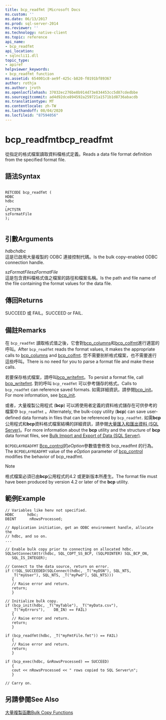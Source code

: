 ```yaml
---
title: bcp_readfmt |Microsoft Docs
ms.custom: ''
ms.date: 06/13/2017
ms.prod: sql-server-2014
ms.reviewer: ''
ms.technology: native-client
ms.topic: reference
api_name:
- bcp_readfmt
api_location:
- sqlncli11.dll
topic_type:
- apiref
helpviewer_keywords:
- bcp_readfmt function
ms.assetid: 654001c8-ae9f-425c-b820-f0191bf89367
author: rothja
ms.author: jroth
ms.openlocfilehash: 37032ec276be8b914d73e834453cc5d87cdedbbe
ms.sourcegitcommit: ad4d92dce894592a259721a1571b1d8736abacdb
ms.translationtype: MT
ms.contentlocale: zh-TW
ms.lasthandoff: 08/04/2020
ms.locfileid: "87594056"
---
```

# <a name="bcp_readfmt"></a><span data-ttu-id="8227e-102">bcp_readfmt</span><span class="sxs-lookup"><span data-stu-id="8227e-102">bcp_readfmt</span></span>
  <span data-ttu-id="8227e-103">從指定的格式檔案讀取資料檔格式定義。</span><span class="sxs-lookup"><span data-stu-id="8227e-103">Reads a data file format definition from the specified format file.</span></span>  
  
## <a name="syntax"></a><span data-ttu-id="8227e-104">語法</span><span class="sxs-lookup"><span data-stu-id="8227e-104">Syntax</span></span>  
  
```  
  
RETCODE bcp_readfmt (  
HDBC   
hdbc  
,  
LPCTSTR   
szFormatFile  
);  
  
```  
  
## <a name="arguments"></a><span data-ttu-id="8227e-105">引數</span><span class="sxs-lookup"><span data-stu-id="8227e-105">Arguments</span></span>  
 <span data-ttu-id="8227e-106">*hdbc*</span><span class="sxs-lookup"><span data-stu-id="8227e-106">*hdbc*</span></span>  
 <span data-ttu-id="8227e-107">這是已啟用大量複製的 ODBC 連接控制代碼。</span><span class="sxs-lookup"><span data-stu-id="8227e-107">Is the bulk copy-enabled ODBC connection handle.</span></span>  
  
 <span data-ttu-id="8227e-108">*szFormatFile*</span><span class="sxs-lookup"><span data-stu-id="8227e-108">*szFormatFile*</span></span>  
 <span data-ttu-id="8227e-109">這是包含資料檔格式值之檔案的路徑和檔案名稱。</span><span class="sxs-lookup"><span data-stu-id="8227e-109">Is the path and file name of the file containing the format values for the data file.</span></span>  
  
## <a name="returns"></a><span data-ttu-id="8227e-110">傳回</span><span class="sxs-lookup"><span data-stu-id="8227e-110">Returns</span></span>  
 <span data-ttu-id="8227e-111">SUCCEED 或 FAIL。</span><span class="sxs-lookup"><span data-stu-id="8227e-111">SUCCEED or FAIL.</span></span>  
  
## <a name="remarks"></a><span data-ttu-id="8227e-112">備註</span><span class="sxs-lookup"><span data-stu-id="8227e-112">Remarks</span></span>  
 <span data-ttu-id="8227e-113">在 `bcp_readfmt` 讀取格式值之後，它會對[bcp_columns](bcp-columns.md)和[bcp_colfmt](bcp-colfmt.md)進行適當的呼叫。</span><span class="sxs-lookup"><span data-stu-id="8227e-113">After `bcp_readfmt` reads the format values, it makes the appropriate calls to [bcp_columns](bcp-columns.md) and [bcp_colfmt](bcp-colfmt.md).</span></span> <span data-ttu-id="8227e-114">您不需要剖析格式檔案，也不需要進行這些呼叫。</span><span class="sxs-lookup"><span data-stu-id="8227e-114">There is no need for you to parse a format file and make these calls.</span></span>  
  
 <span data-ttu-id="8227e-115">若要保存格式檔案，請呼叫[bcp_writefmt](bcp-writefmt.md)。</span><span class="sxs-lookup"><span data-stu-id="8227e-115">To persist a format file, call [bcp_writefmt](bcp-writefmt.md).</span></span> <span data-ttu-id="8227e-116">對的呼叫 `bcp_readfmt` 可以參考儲存的格式。</span><span class="sxs-lookup"><span data-stu-id="8227e-116">Calls to `bcp_readfmt` can reference saved formats.</span></span> <span data-ttu-id="8227e-117">如需詳細資訊，請參閱[bcp_init](bcp-init.md)。</span><span class="sxs-lookup"><span data-stu-id="8227e-117">For more information, see [bcp_init](bcp-init.md).</span></span>  
  
 <span data-ttu-id="8227e-118">或者，大量複製公用程式 (**bcp**) 可以將使用者定義的資料格式儲存在可供參考的檔案中 `bcp_readfmt` 。</span><span class="sxs-lookup"><span data-stu-id="8227e-118">Alternately, the bulk-copy utility (**bcp**) can save user-defined data formats in files that can be referenced by `bcp_readfmt`.</span></span> <span data-ttu-id="8227e-119">如需**bcp**公用程式和**bcp**資料格式檔案結構的詳細資訊，請參閱[大量匯入和匯出資料 &#40;SQL Server&#41;](../import-export/bulk-import-and-export-of-data-sql-server.md)。</span><span class="sxs-lookup"><span data-stu-id="8227e-119">For more information about the **bcp** utility and the structure of **bcp** data format files, see [Bulk Import and Export of Data &#40;SQL Server&#41;](../import-export/bulk-import-and-export-of-data-sql-server.md).</span></span>  
  
 <span data-ttu-id="8227e-120">`BCPDELAYREADFMT` [Bcp_control](bcp-control.md)的*eOption*參數值會修改 bcp_readfmt 的行為。</span><span class="sxs-lookup"><span data-stu-id="8227e-120">The `BCPDELAYREADFMT` value of the *eOption* parameter of [bcp_control](bcp-control.md) modifies the behavior of bcp_readfmt.</span></span>  
  
> [!NOTE]  
>  <span data-ttu-id="8227e-121">格式檔案必須已由**bcp**公用程式的4.2 或更新版本所產生。</span><span class="sxs-lookup"><span data-stu-id="8227e-121">The format file must have been produced by version 4.2 or later of the **bcp** utility.</span></span>  
  
## <a name="example"></a><span data-ttu-id="8227e-122">範例</span><span class="sxs-lookup"><span data-stu-id="8227e-122">Example</span></span>  
  
```  
// Variables like henv not specified.  
HDBC      hdbc;  
DBINT      nRowsProcessed;  
  
// Application initiation, get an ODBC environment handle, allocate the  
// hdbc, and so on.  
...   
  
// Enable bulk copy prior to connecting on allocated hdbc.  
SQLSetConnectAttr(hdbc, SQL_COPT_SS_BCP, (SQLPOINTER) SQL_BCP_ON,  
   SQL_IS_INTEGER);  
  
// Connect to the data source, return on error.  
if (!SQL_SUCCEEDED(SQLConnect(hdbc, _T("myDSN"), SQL_NTS,  
   _T("myUser"), SQL_NTS, _T("myPwd"), SQL_NTS)))  
   {  
   // Raise error and return.  
   return;  
   }  
  
// Initialize bulk copy.   
if (bcp_init(hdbc, _T("myTable"), _T("myData.csv"),  
   _T("myErrors"),    DB_IN) == FAIL)  
   {  
   // Raise error and return.  
   return;  
   }  
  
if (bcp_readfmt(hdbc, _T("myFmtFile.fmt")) == FAIL)  
   {  
   // Raise error and return.  
   return;  
   }  
  
if (bcp_exec(hdbc, &nRowsProcessed) == SUCCEED)  
   {  
   cout << nRowsProcessed << " rows copied to SQL Server\n";  
   }  
  
// Carry on.  
```  
  
## <a name="see-also"></a><span data-ttu-id="8227e-123">另請參閱</span><span class="sxs-lookup"><span data-stu-id="8227e-123">See Also</span></span>  
 [<span data-ttu-id="8227e-124">大量複製函數</span><span class="sxs-lookup"><span data-stu-id="8227e-124">Bulk Copy Functions</span></span>](sql-server-driver-extensions-bulk-copy-functions.md)  
  
  
